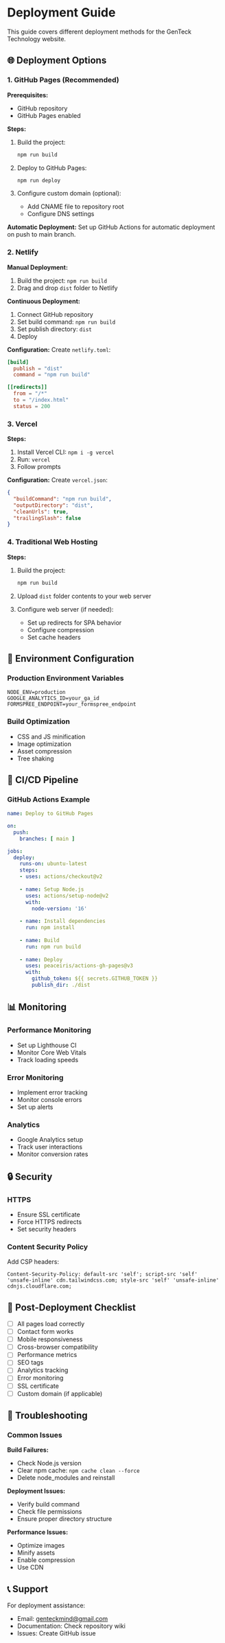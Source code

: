 # Deployment Guide

This guide covers different deployment methods for the GenTeck Technology website.

## 🌐 Deployment Options

### 1. GitHub Pages (Recommended)

**Prerequisites:**
- GitHub repository
- GitHub Pages enabled

**Steps:**
1. Build the project:
   ```bash
   npm run build
   ```

2. Deploy to GitHub Pages:
   ```bash
   npm run deploy
   ```

3. Configure custom domain (optional):
   - Add CNAME file to repository root
   - Configure DNS settings

**Automatic Deployment:**
Set up GitHub Actions for automatic deployment on push to main branch.

### 2. Netlify

**Manual Deployment:**
1. Build the project: `npm run build`
2. Drag and drop `dist` folder to Netlify

**Continuous Deployment:**
1. Connect GitHub repository
2. Set build command: `npm run build`
3. Set publish directory: `dist`
4. Deploy

**Configuration:**
Create `netlify.toml`:
```toml
[build]
  publish = "dist"
  command = "npm run build"

[[redirects]]
  from = "/*"
  to = "/index.html"
  status = 200
```

### 3. Vercel

**Steps:**
1. Install Vercel CLI: `npm i -g vercel`
2. Run: `vercel`
3. Follow prompts

**Configuration:**
Create `vercel.json`:
```json
{
  "buildCommand": "npm run build",
  "outputDirectory": "dist",
  "cleanUrls": true,
  "trailingSlash": false
}
```

### 4. Traditional Web Hosting

**Steps:**
1. Build the project:
   ```bash
   npm run build
   ```

2. Upload `dist` folder contents to your web server

3. Configure web server (if needed):
   - Set up redirects for SPA behavior
   - Configure compression
   - Set cache headers

## 🔧 Environment Configuration

### Production Environment Variables
```env
NODE_ENV=production
GOOGLE_ANALYTICS_ID=your_ga_id
FORMSPREE_ENDPOINT=your_formspree_endpoint
```

### Build Optimization
- CSS and JS minification
- Image optimization
- Asset compression
- Tree shaking

## 🚀 CI/CD Pipeline

### GitHub Actions Example
```yaml
name: Deploy to GitHub Pages

on:
  push:
    branches: [ main ]

jobs:
  deploy:
    runs-on: ubuntu-latest
    steps:
    - uses: actions/checkout@v2
    
    - name: Setup Node.js
      uses: actions/setup-node@v2
      with:
        node-version: '16'
        
    - name: Install dependencies
      run: npm install
      
    - name: Build
      run: npm run build
      
    - name: Deploy
      uses: peaceiris/actions-gh-pages@v3
      with:
        github_token: ${{ secrets.GITHUB_TOKEN }}
        publish_dir: ./dist
```

## 📊 Monitoring

### Performance Monitoring
- Set up Lighthouse CI
- Monitor Core Web Vitals
- Track loading speeds

### Error Monitoring
- Implement error tracking
- Monitor console errors
- Set up alerts

### Analytics
- Google Analytics setup
- Track user interactions
- Monitor conversion rates

## 🔒 Security

### HTTPS
- Ensure SSL certificate
- Force HTTPS redirects
- Set security headers

### Content Security Policy
Add CSP headers:
```
Content-Security-Policy: default-src 'self'; script-src 'self' 'unsafe-inline' cdn.tailwindcss.com; style-src 'self' 'unsafe-inline' cdnjs.cloudflare.com;
```

## 🎯 Post-Deployment Checklist

- [ ] All pages load correctly
- [ ] Contact form works
- [ ] Mobile responsiveness
- [ ] Cross-browser compatibility
- [ ] Performance metrics
- [ ] SEO tags
- [ ] Analytics tracking
- [ ] Error monitoring
- [ ] SSL certificate
- [ ] Custom domain (if applicable)

## 🔧 Troubleshooting

### Common Issues

**Build Failures:**
- Check Node.js version
- Clear npm cache: `npm cache clean --force`
- Delete node_modules and reinstall

**Deployment Issues:**
- Verify build command
- Check file permissions
- Ensure proper directory structure

**Performance Issues:**
- Optimize images
- Minify assets
- Enable compression
- Use CDN

## 📞 Support

For deployment assistance:
- Email: genteckmind@gmail.com
- Documentation: Check repository wiki
- Issues: Create GitHub issue
